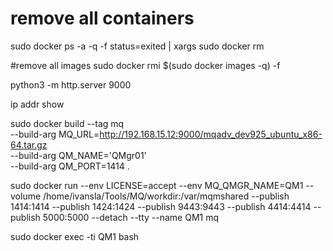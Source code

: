# remove all containers
sudo docker ps -a -q -f status=exited | xargs sudo docker rm

#remove all images
sudo docker rmi $(sudo docker images -q) -f

python3 -m http.server 9000

ip addr show


sudo docker build --tag mq \
--build-arg MQ_URL=http://192.168.15.12:9000/mqadv_dev925_ubuntu_x86-64.tar.gz \
--build-arg QM_NAME='QMgr01' \
--build-arg QM_PORT=1414 .


sudo docker run --env LICENSE=accept --env MQ_QMGR_NAME=QM1 --volume /home/ivansla/Tools/MQ/workdir:/var/mqmshared --publish 1414:1414 --publish 1424:1424 --publish 9443:9443 --publish 4414:4414 --publish 5000:5000 --detach --tty --name QM1 mq 


sudo docker exec -ti QM1 bash